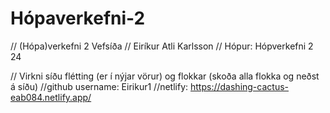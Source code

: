 # Hópaverkefni-2
// (Hópa)verkefni 2 Vefsíða
// Eiríkur Atli Karlsson 
// Hópur: Hópverkefni 2 24


// Virkni síðu flétting (er í nýjar vörur) og flokkar (skoða alla flokka og neðst á síðu)
//github username: Eirikur1
//netlify: https://dashing-cactus-eab084.netlify.app/
